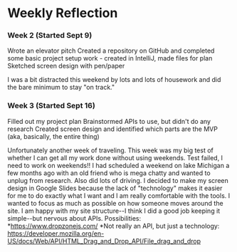 # Weekly Reflection


### Week 2 (Started Sept 9)

Wrote an elevator pitch
Created a repository on GitHub and completed some basic project setup work - created in IntelliJ, made files for plan
Sketched screen design with pen/paper

I was a bit distracted this weekend by lots and lots of housework and did the bare minimum to stay "on track."

### Week 3 (Started Sept 16)

Filled out my project plan
Brainstormed APIs to use, but didn't do any research
Created screen design and identified which parts are the MVP (aka, basically, the entire thing)

Unfortunately another week of traveling. This week was my big test of whether I can get all my work done without using weekends. Test failed, I need to work on weekends!! I had scheduled a weekend on lake Michigan a few months ago with an old friend who is mega chatty and wanted to unplug from research. Also did lots of driving.
I decided to make my screen design in Google Slides because the lack of "technology" makes it easier for me to do exactly what I want and I am really comfortable with the tools. 
I wanted to focus as much as possible on how someone moves around the site.
I am happy with my site structure--I think I did a good job keeping it simple--but nervous about APIs. Possibilities:
*https://www.dropzonejs.com/
*Not really an API, but just a technology: https://developer.mozilla.org/en-US/docs/Web/API/HTML_Drag_and_Drop_API/File_drag_and_drop